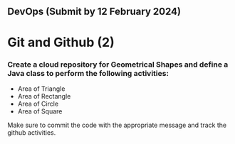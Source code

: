 ## DevOps (Submit by 12 February 2024)
# Git and Github (2)


### Create a cloud repository for Geometrical Shapes and define a Java class to perform the following activities:


- Area of Triangle
- Area of Rectangle
- Area of Circle
- Area of Square


Make sure to commit the code with the appropriate message and track the github activities.